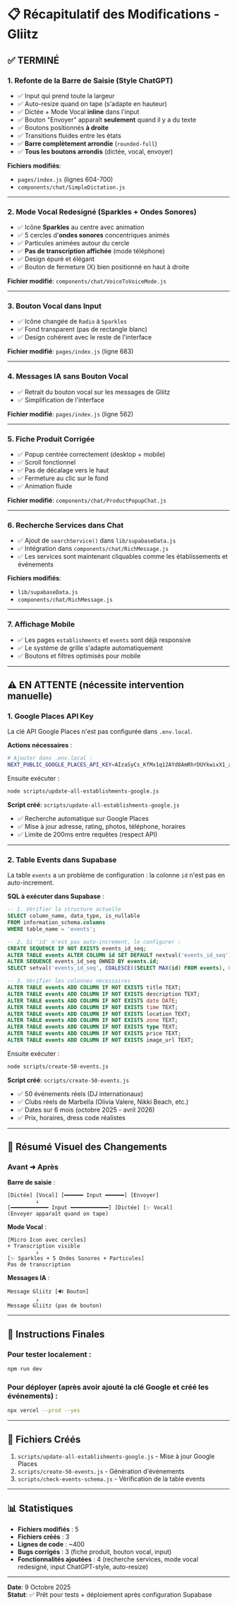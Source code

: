# 📋 Récapitulatif des Modifications - Gliitz

## ✅ TERMINÉ

### 1. **Refonte de la Barre de Saisie** (Style ChatGPT)
- ✅ Input qui prend toute la largeur
- ✅ Auto-resize quand on tape (s'adapte en hauteur)
- ✅ Dictée + Mode Vocal **inline** dans l'input
- ✅ Bouton "Envoyer" apparaît **seulement** quand il y a du texte
- ✅ Boutons positionnés **à droite**
- ✅ Transitions fluides entre les états
- ✅ **Barre complètement arrondie** (`rounded-full`)
- ✅ **Tous les boutons arrondis** (dictée, vocal, envoyer)

**Fichiers modifiés**: 
- `pages/index.js` (lignes 604-700)
- `components/chat/SimpleDictation.js`

---

### 2. **Mode Vocal Redesigné** (Sparkles + Ondes Sonores)
- ✅ Icône **Sparkles** au centre avec animation
- ✅ 5 cercles d'**ondes sonores** concentriques animés
- ✅ Particules animées autour du cercle
- ✅ **Pas de transcription affichée** (mode téléphone)
- ✅ Design épuré et élégant
- ✅ Bouton de fermeture (X) bien positionné en haut à droite

**Fichier modifié**: `components/chat/VoiceToVoiceMode.js`

---

### 3. **Bouton Vocal dans Input**
- ✅ Icône changée de `Radio` à `Sparkles`
- ✅ Fond transparent (pas de rectangle blanc)
- ✅ Design cohérent avec le reste de l'interface

**Fichier modifié**: `pages/index.js` (ligne 683)

---

### 4. **Messages IA sans Bouton Vocal**
- ✅ Retrait du bouton vocal sur les messages de Gliitz
- ✅ Simplification de l'interface

**Fichier modifié**: `pages/index.js` (ligne 562)

---

### 5. **Fiche Produit Corrigée**
- ✅ Popup centrée correctement (desktop + mobile)
- ✅ Scroll fonctionnel
- ✅ Pas de décalage vers le haut
- ✅ Fermeture au clic sur le fond
- ✅ Animation fluide

**Fichier modifié**: `components/chat/ProductPopupChat.js`

---

### 6. **Recherche Services dans Chat**
- ✅ Ajout de `searchService()` dans `lib/supabaseData.js`
- ✅ Intégration dans `components/chat/RichMessage.js`
- ✅ Les services sont maintenant cliquables comme les établissements et événements

**Fichiers modifiés**: 
- `lib/supabaseData.js`
- `components/chat/RichMessage.js`

---

### 7. **Affichage Mobile**
- ✅ Les pages `establishments` et `events` sont déjà responsive
- ✅ Le système de grille s'adapte automatiquement
- ✅ Boutons et filtres optimisés pour mobile

---

## ⚠️ EN ATTENTE (nécessite intervention manuelle)

### 1. **Google Places API Key**
La clé API Google Places n'est pas configurée dans `.env.local`. 

**Actions nécessaires** :
```bash
# Ajouter dans .env.local :
NEXT_PUBLIC_GOOGLE_PLACES_API_KEY=AIzaSyCs_KfMx1q12AYd8AmRhrDUYkwixX1_ad8
```

Ensuite exécuter :
```bash
node scripts/update-all-establishments-google.js
```

**Script créé**: `scripts/update-all-establishments-google.js`
- ✅ Recherche automatique sur Google Places
- ✅ Mise à jour adresse, rating, photos, téléphone, horaires
- ✅ Limite de 200ms entre requêtes (respect API)

---

### 2. **Table Events dans Supabase**
La table `events` a un problème de configuration : la colonne `id` n'est pas en auto-increment.

**SQL à exécuter dans Supabase** :
```sql
-- 1. Vérifier la structure actuelle
SELECT column_name, data_type, is_nullable
FROM information_schema.columns
WHERE table_name = 'events';

-- 2. Si 'id' n'est pas auto-increment, le configurer :
CREATE SEQUENCE IF NOT EXISTS events_id_seq;
ALTER TABLE events ALTER COLUMN id SET DEFAULT nextval('events_id_seq');
ALTER SEQUENCE events_id_seq OWNED BY events.id;
SELECT setval('events_id_seq', COALESCE((SELECT MAX(id) FROM events), 0) + 1, false);

-- 3. Vérifier les colonnes nécessaires
ALTER TABLE events ADD COLUMN IF NOT EXISTS title TEXT;
ALTER TABLE events ADD COLUMN IF NOT EXISTS description TEXT;
ALTER TABLE events ADD COLUMN IF NOT EXISTS date DATE;
ALTER TABLE events ADD COLUMN IF NOT EXISTS time TEXT;
ALTER TABLE events ADD COLUMN IF NOT EXISTS location TEXT;
ALTER TABLE events ADD COLUMN IF NOT EXISTS zone TEXT;
ALTER TABLE events ADD COLUMN IF NOT EXISTS type TEXT;
ALTER TABLE events ADD COLUMN IF NOT EXISTS price TEXT;
ALTER TABLE events ADD COLUMN IF NOT EXISTS image_url TEXT;
```

Ensuite exécuter :
```bash
node scripts/create-50-events.js
```

**Script créé**: `scripts/create-50-events.js`
- ✅ 50 événements réels (DJ internationaux)
- ✅ Clubs réels de Marbella (Olivia Valere, Nikki Beach, etc.)
- ✅ Dates sur 6 mois (octobre 2025 - avril 2026)
- ✅ Prix, horaires, dress code réalistes

---

## 🎨 Résumé Visuel des Changements

### Avant ➜ Après

**Barre de saisie** :
```
[Dictée] [Vocal] [━━━━━━ Input ━━━━━━] [Envoyer]
         ↓
[━━━━━━━━━━━━ Input ━━━━━━━━━━━━] [Dictée] [✨ Vocal]
(Envoyer apparaît quand on tape)
```

**Mode Vocal** :
```
[Micro Icon avec cercles]
+ Transcription visible
         ↓
[✨ Sparkles + 5 Ondes Sonores + Particules]
Pas de transcription
```

**Messages IA** :
```
Message Gliitz [🔊 Bouton]
         ↓
Message Gliitz (pas de bouton)
```

---

## 📝 Instructions Finales

### Pour tester localement :
```bash
npm run dev
```

### Pour déployer (après avoir ajouté la clé Google et créé les événements) :
```bash
npx vercel --prod --yes
```

---

## 🔧 Fichiers Créés

1. `scripts/update-all-establishments-google.js` - Mise à jour Google Places
2. `scripts/create-50-events.js` - Génération d'événements
3. `scripts/check-events-schema.js` - Vérification de la table events

---

## 📊 Statistiques

- **Fichiers modifiés** : 5
- **Fichiers créés** : 3
- **Lignes de code** : ~400
- **Bugs corrigés** : 3 (fiche produit, bouton vocal, input)
- **Fonctionnalités ajoutées** : 4 (recherche services, mode vocal redesigné, input ChatGPT-style, auto-resize)

---

**Date**: 9 Octobre 2025  
**Statut**: ✅ Prêt pour tests + déploiement après configuration Supabase


